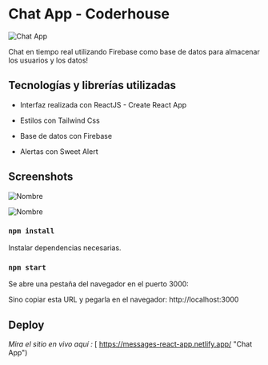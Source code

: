 # Chat App - Coderhouse

![Chat App](https://i.ibb.co/Ykh7VwJ/Screenshot-1.png "Chat App")

Chat en tiempo real utilizando Firebase como base de datos para almacenar los usuarios y los datos! 

## Tecnologías y librerías utilizadas

- Interfaz realizada con ReactJS - Create React App

- Estilos con Tailwind Css

- Base de datos con Firebase

- Alertas con Sweet Alert

## Screenshots

![Nombre](https://i.ibb.co/PcLh8d0/Screenshot-2.png "Chat")

![Nombre](https://i.ibb.co/Nyd89Lv/Screenshot-4.png "Chat")



### `npm install`

Instalar dependencias necesarias.

### `npm start`

Se abre una pestaña del navegador en el puerto 3000:

Sino copiar esta URL y pegarla en el navegador: http://localhost:3000


## Deploy

*Mira el sitio en vivo aquí :* [ https://messages-react-app.netlify.app/ "Chat App")